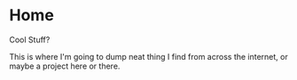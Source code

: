 # Home
Cool Stuff?

This is where I'm going to dump neat thing I find from across the internet, or maybe a project here or there.
